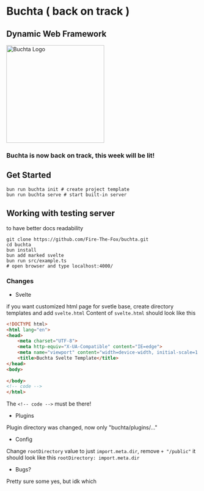 # Buchta ( back on track )
## Dynamic Web Framework

<img src="./buchta.png" alt="Buchta Logo" width="256"/>

### Buchta is now back on track, this week will be lit!

## Get Started

```
bun run buchta init # create project template
bun run buchta serve # start built-in server
```

## Working with testing server
to have better docs readability
```
git clone https://github.com/Fire-The-Fox/buchta.git
cd buchta
bun install
bun add marked svelte
bun run src/example.ts
# open browser and type localhost:4000/
```

### Changes
* Svelte

if you want customized html page for svetle base, create directory templates and add `svelte.html`
Content of `svelte.html` should look like this
```html
<!DOCTYPE html>
<html lang="en">
<head>
    <meta charset="UTF-8">
    <meta http-equiv="X-UA-Compatible" content="IE=edge">
    <meta name="viewport" content="width=device-width, initial-scale=1.0">
    <title>Buchta Svelte Template</title>
</head>
<body>
    
</body>
<!-- code -->
</html>
```
The `<!-- code -->` must be there!

* Plugins

Plugin directory was changed, now only "buchta/plugins/..."

* Config

Change `rootDirectory` value to just `import.meta.dir`, remove `+ "/public"`
it should look like this
`rootDirectory: import.meta.dir`

* Bugs?

Pretty sure some yes, but idk which
